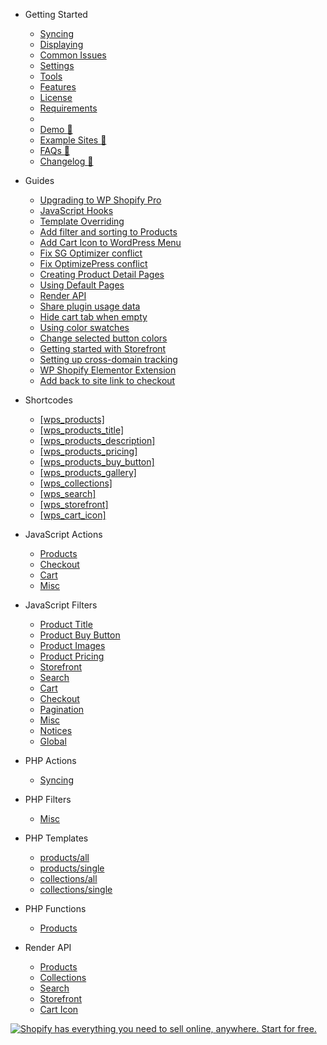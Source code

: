 - <span class="section section-getting-started">Getting Started</span>

  - [Syncing](getting-started/syncing.md)
  - [Displaying](getting-started/displaying.md)
  - [Common Issues](getting-started/common-issues.md)
  - [Settings](getting-started/settings.md)
  - [Tools](getting-started/tools.md)
  - [Features](getting-started/features.md)
  - [License](getting-started/license.md)
  - [Requirements](getting-started/requirements.md)
  - <div class="spacer"></div>
  - [Demo :link:](https://wpshop.io/features/#component-features-demo)
  - [Example Sites :link:](https://wpshop.io/examples?utm_medium=docs&utm_source=sidenav&utm_campaign=info)
  - [FAQs :link:](https://wpshop.io/faq?utm_medium=docs&utm_source=sidenav&utm_campaign=help)
  - [Changelog :link:](https://wpshop.io/changelog?utm_medium=docs&utm_source=sidenav&utm_campaign=info)

* <span class="section section-guides">Guides</span>

  - [Upgrading to WP Shopify Pro](guides/upgrading-to-pro.md)
  - [JavaScript Hooks](guides/javascript-hooks.md)
  - [Template Overriding](guides/template-overriding.md)
  - [Add filter and sorting to Products](guides/add-filter-and-sorting-products.md)
  - [Add Cart Icon to WordPress Menu](guides/add-cart-icon-to-nav.md)
  - [Fix SG Optimizer conflict](guides/fix-sg-optimizer-conflict.md)
  - [Fix OptimizePress conflict](guides/fix-optimizepress-conflict.md)
  - [Creating Product Detail Pages](guides/product-detail-pages.md)
  - [Using Default Pages](guides/default-pages.md)
  - [Render API](guides/render-api.md)
  - [Share plugin usage data](guides/share-data.md)
  - [Hide cart tab when empty](guides/hide-cart-tab-when-empty.md)
  - [Using color swatches](guides/using-color-swatches.md)
  - [Change selected button colors](guides/change-selected-button-colors.md)
  - [Getting started with Storefront](guides/getting-started-storefront.md)
  - [Setting up cross-domain tracking](guides/setting-up-cross-domain-tracking.md)
  - [WP Shopify Elementor Extension](guides/wpshopify-elementor-extension.md)
  - [Add back to site link to checkout](guides/add-back-to-site-link.md)

* <span class="section section-shortcodes">Shortcodes</span>

  - [[wps_products]](shortcodes/wps_products.md)</span>
  - [[wps_products_title]](shortcodes/wps_products_title.md)
  - [[wps_products_description]](shortcodes/wps_products_description.md)
  - [[wps_products_pricing]](shortcodes/wps_products_pricing.md)
  - [[wps_products_buy_button]](shortcodes/wps_products_buy_button.md)
  - [[wps_products_gallery]](shortcodes/wps_products_gallery.md)
  - [[wps_collections]](shortcodes/wps_collections.md)
  - [[wps_search]](shortcodes/wps_search.md)
  - [[wps_storefront]](shortcodes/wps_storefront.md)
  - [[wps_cart_icon]](shortcodes/wps_cart_icon.md)

* <span class="section section-actions">JavaScript Actions</span>

  - [Products](js/actions/products.md)
  - [Checkout](js/actions/checkout.md)
  - [Cart](js/actions/cart.md)
  - [Misc](js/actions/misc.md)

- <span class="section section-actions">JavaScript Filters</span>

  - [Product Title](js/filters/product-title.md)
  - [Product Buy Button](js/filters/product-buy-button.md)
  - [Product Images](js/filters/product-images.md)
  - [Product Pricing](js/filters/product-pricing.md)
  - [Storefront](js/filters/storefront.md)
  - [Search](js/filters/search.md)
  - [Cart](js/filters/cart.md)
  - [Checkout](js/filters/checkout.md)
  - [Pagination](js/filters/pagination.md)
  - [Misc](js/filters/misc.md)
  - [Notices](js/filters/notices.md)
  - [Global](js/filters/global.md)

- <span class="section section-actions">PHP Actions</span>

  - [Syncing](php/actions/syncing.md)

- <span class="section section-actions">PHP Filters</span>

  - [Misc](php/filters/misc.md)

* <span class="section section-templates">PHP Templates</span>

  - [products/all](templates/products/all.md)
  - [products/single](templates/products/single.md)
  - [collections/all](templates/collections/all.md)
  - [collections/single](templates/collections/single.md)

* <span class="section section-templates">PHP Functions</span>

  - [Products](php-functions/products.md)

* <span class="section section-render-api">Render API</span>

  - [Products](render-api/products.md)
  - [Collections](render-api/collections.md)
  - [Search](render-api/search.md)
  - [Storefront](render-api/storefront.md)
  - [Cart Icon](render-api/cart-icon.md)

[![Shopify has everything you need to sell online, anywhere. Start for free.](https://docs.wpshop.io/assets/banner.png)](https://www.shopify.com/?ref=wps)
